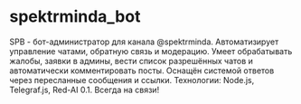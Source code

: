 # spektrminda_bot
SPB - бот-администратор для канала @spektrminda. Автоматизирует управление чатами, обратную связь и модерацию. Умеет обрабатывать жалобы, заявки в админы, вести список разрешённых чатов и автоматически комментировать посты. Оснащён системой ответов через пересланные сообщения и ссылки. Технологии: Node.js, Telegraf.js, Red-AI 0.1. Всегда на связи!
